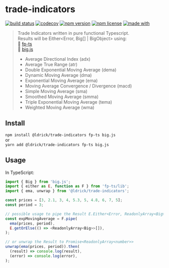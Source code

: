 # trade-indicators

[![build status](https://img.shields.io/github/workflow/status/ldrick/trade-indicators/Test)](https://github.com/ldrick/trade-indicators/actions?query=workflow%3ATest)
[![codecov](https://img.shields.io/codecov/c/github/ldrick/trade-indicators/main)](https://codecov.io/gh/ldrick/trade-indicators)
[![npm version](https://img.shields.io/npm/v/@ldrick/trade-indicators?color=blue)](https://www.npmjs.com/package/@ldrick/trade-indicators)
[![npm license](https://img.shields.io/npm/l/@ldrick/trade-indicators)](https://www.npmjs.com/package/@ldrick/trade-indicators)
[![made with](https://img.shields.io/github/languages/top/ldrick/trade-indicators)](https://www.typescriptlang.org/)

> Trade Indicators written in pure functional Typescript. \
> Results will be Either<Error, Big[] | BigObject> using: \
> 🚀 [fp-ts](https://github.com/gcanti/fp-ts) \
> 🌟 [big.js](https://github.com/MikeMcl/big.js/)
>
> - Average Directional Index (adx)
> - Average True Range (atr)
> - Double Exponential Moving Average (dema)
> - Dynamic Moving Average (dma)
> - Exponential Moving Average (ema)
> - Moving Average Convergence / Divergence (macd)
> - Simple Moving Average (sma)
> - Smoothed Moving Average (smma)
> - Triple Exponential Moving Average (tema)
> - Weighted Moving Average (wma)

## Install

`npm install @ldrick/trade-indicators fp-ts big.js` \
or \
`yarn add @ldrick/trade-indicators fp-ts big.js`

## Usage

In TypeScript:

```typescript
import { Big } from 'big.js';
import { either as E, function as F } from 'fp-ts/lib';
import { ema, unwrap } from '@ldrick/trade-indicators';

const prices = [3, 2.1, 3, 4, 5.3, 5, 4.8, 6, 7, 5];
const period = 3;

// possible usage to pipe the Result E.Either<Error, ReadonlyArray<Big>>
const expMovingAverage = F.pipe(
  ema(prices, period),
  E.getOrElse(() => <ReadonlyArray<Big>>[]),
);

// or unwrap the Result to Promise<ReadonlyArray<number>>
unwrap(ema(prices, period)).then(
  (result) => console.log(result),
  (error) => console.log(error),
);
```
